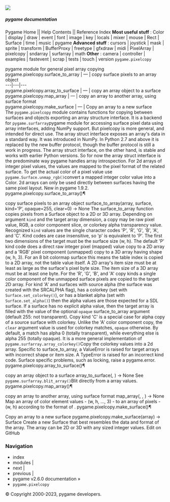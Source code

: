 ![](https://www.pygame.org/docs/_static/pygame_tiny.png)
##### pygame documentation
Pygame Home || Help Contents || Reference Index
**Most useful stuff** : Color | display | draw | event | font | image | key | locals | mixer | mouse | Rect | Surface | time | music | pygame
**Advanced stuff** : cursors | joystick | mask | sprite | transform | BufferProxy | freetype | gfxdraw | midi | PixelArray | pixelcopy | sndarray | surfarray | math
**Other** : camera | controller | examples | fastevent | scrap | tests | touch | version
`pygame.pixelcopy`
    
pygame module for general pixel array copying
pygame.pixelcopy.surface_to_array | — | copy surface pixels to an array object  
---|---|---  
pygame.pixelcopy.array_to_surface | — | copy an array object to a surface  
pygame.pixelcopy.map_array | — | copy an array to another array, using surface format  
pygame.pixelcopy.make_surface | — | Copy an array to a new surface  
The `pygame.pixelcopy` module contains functions for copying between surfaces and objects exporting an array structure interface. It is a backend for `pygame.surfarray`pygame module for accessing surface pixel data using array interfaces, adding NumPy support. But pixelcopy is more general, and intended for direct use.
The array struct interface exposes an array's data in a standard way. It was introduced in NumPy. In Python 2.7 and above it is replaced by the new buffer protocol, though the buffer protocol is still a work in progress. The array struct interface, on the other hand, is stable and works with earlier Python versions. So for now the array struct interface is the predominate way pygame handles array introspection.
For 2d arrays of integer pixel values, the values are mapped to the pixel format of the related surface. To get the actual color of a pixel value use `pygame.Surface.unmap_rgb()`convert a mapped integer color value into a Color. 2d arrays can only be used directly between surfaces having the same pixel layout.
New in pygame 1.9.2.
pygame.pixelcopy.surface_to_array()¶
    
copy surface pixels to an array object
surface_to_array(array, surface, kind='P', opaque=255, clear=0) -> None
The surface_to_array function copies pixels from a Surface object to a 2D or 3D array. Depending on argument `kind` and the target array dimension, a copy may be raw pixel value, RGB, a color component slice, or colorkey alpha transparency value. Recognized `kind` values are the single character codes 'P', 'R', 'G', 'B', 'A', and 'C'. Kind codes are case insensitive, so 'p' is equivalent to 'P'. The first two dimensions of the target must be the surface size (w, h).
The default 'P' kind code does a direct raw integer pixel (mapped) value copy to a 2D array and a 'RGB' pixel component (unmapped) copy to a 3D array having shape (w, h, 3). For an 8 bit colormap surface this means the table index is copied to a 2D array, not the table value itself. A 2D array's item size must be at least as large as the surface's pixel byte size. The item size of a 3D array must be at least one byte.
For the 'R', 'G', 'B', and 'A' copy kinds a single color component of the unmapped surface pixels are copied to the target 2D array. For kind 'A' and surfaces with source alpha (the surface was created with the SRCALPHA flag), has a colorkey (set with `Surface.set_colorkey()`), or has a blanket alpha (set with `Surface.set_alpha()`) then the alpha values are those expected for a SDL surface. If a surface has no explicit alpha value, then the target array is filled with the value of the optional `opaque` surface_to_array argument (default 255: not transparent).
Copy kind 'C' is a special case for alpha copy of a source surface with colorkey. Unlike the 'A' color component copy, the `clear` argument value is used for colorkey matches, `opaque` otherwise. By default, a match has alpha 0 (totally transparent), while everything else is alpha 255 (totally opaque). It is a more general implementation of `pygame.surfarray.array_colorkey()`Copy the colorkey values into a 2d array.
Specific to surface_to_array, a ValueError is raised for target arrays with incorrect shape or item size. A TypeError is raised for an incorrect kind code. Surface specific problems, such as locking, raise a pygame.error.
pygame.pixelcopy.array_to_surface()¶
    
copy an array object to a surface
array_to_surface(<surface>, <array>) -> None
See `pygame.surfarray.blit_array()`Blit directly from a array values.
pygame.pixelcopy.map_array()¶
    
copy an array to another array, using surface format
map_array(<array>, <array>, <surface>) -> None
Map an array of color element values - (w, h, ..., 3) - to an array of pixels - (w, h) according to the format of <surface>.
pygame.pixelcopy.make_surface()¶
    
Copy an array to a new surface
pygame.pixelcopy.make_surface(array) -> Surface
Create a new Surface that best resembles the data and format of the array. The array can be 2D or 3D with any sized integer values.
Edit on GitHub
### Navigation
  * index
  * modules |
  * next |
  * previous |
  * pygame v2.6.0 documentation »
  * `pygame.pixelcopy`


© Copyright 2000-2023, pygame developers. 
